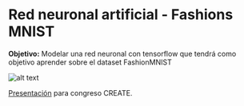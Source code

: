 # Red neuronal artificial - Fashions MNIST
**Objetivo:** Modelar una red neuronal con tensorflow que tendrá como objetivo aprender sobre el dataset FashionMNIST

![alt text](https://www.tensorflow.org/images/fashion-mnist-sprite.png?hl=es)

[Presentación](https://www.slideshare.net/JorgeMendoza2008/deep-learning-generalidades-y-aplicaciones)  para congreso CREATE.
